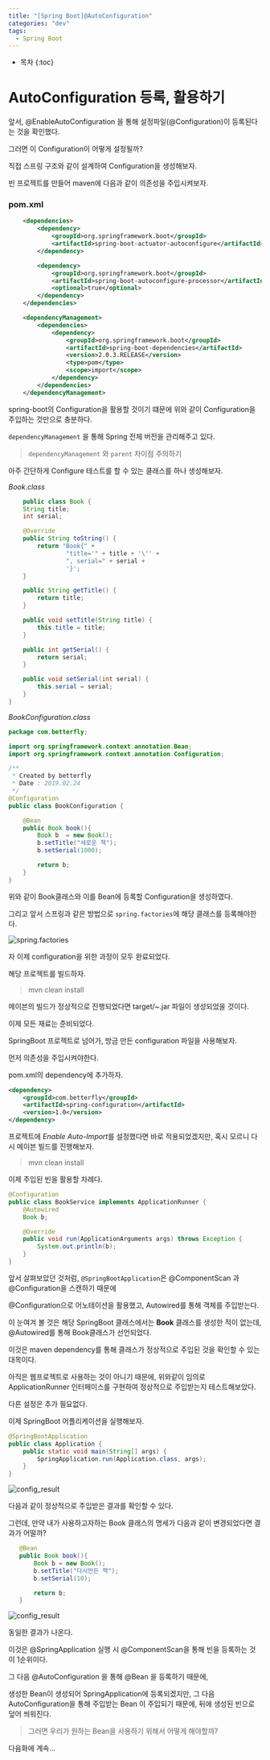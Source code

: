 ```yaml
---
title: "[Spring Boot]@AutoConfiguration"
categories: "dev"
tags:
  - Spring Boot
---
```


* 목차
{:toc}

# AutoConfiguration 등록, 활용하기

앞서, @EnableAutoConfiguration 을 통해 설정파일(@Configuration)이 등록된다는 것을 확인했다.

그러면 이 Configuration이 어떻게 설정될까?

직접 스프링 구조와 같이 설계하여 Configuration을 생성해보자.

빈 프로젝트를 만들어 maven에 다음과 같이 의존성을 주입시켜보자.

### pom.xml

~~~xml
    <dependencies>
        <dependency>
            <groupId>org.springframework.boot</groupId>
            <artifactId>spring-boot-actuator-autoconfigure</artifactId>
        </dependency>

        <dependency>
            <groupId>org.springframework.boot</groupId>
            <artifactId>spring-boot-autoconfigure-processor</artifactId>
            <optional>true</optional>
        </dependency>
    </dependencies>

    <dependencyManagement>
        <dependencies>
            <dependency>
                <groupId>org.springframework.boot</groupId>
                <artifactId>spring-boot-dependencies</artifactId>
                <version>2.0.3.RELEASE</version>
                <type>pom</type>
                <scope>import</scope>
            </dependency>
        </dependencies>
    </dependencyManagement>
~~~

spring-boot의 Configuration을 활용할 것이기 떄문에 위와 같이 Configuration을 주입하는 것만으로 충분하다.

`dependencyManagement` 을 통해 Spring 전체 버전을 관리해주고 있다.

> `dependencyManagement` 와 `parent` 차이점 주의하기

아주 간단하게 Configure 테스트를 할 수 있는 클래스를 하나 생성해보자.

*Book.class*

~~~java
    public class Book {
    String title;
    int serial;

    @Override
    public String toString() {
        return "Book{" +
                "title='" + title + '\'' +
                ", serial=" + serial +
                '}';
    }

    public String getTitle() {
        return title;
    }

    public void setTitle(String title) {
        this.title = title;
    }

    public int getSerial() {
        return serial;
    }

    public void setSerial(int serial) {
        this.serial = serial;
    }
}
~~~

*BookConfiguration.class*

~~~java
package com.betterfly;

import org.springframework.context.annotation.Bean;
import org.springframework.context.annotation.Configuration;

/**
 * Created by betterfly
 * Date : 2019.02.24
 */
@Configuration
public class BookConfiguration {

    @Bean
    public Book book(){
        Book b  = new Book();
        b.setTitle("새로운 책");
        b.setSerial(1000);

        return b;
    }
}
~~~

위와 같이 Book클래스와 이를 Bean에 등록할 Configuration을 생성하였다.

그리고 앞서 스프링과 같은 방법으로 `spring.factories`에 해당 클래스를 등록해야한다.

![spring.factories](/assets/images/study/dev/2019/2_springboot_configuration.png)

자 이제 configuration을 위한 과정이 모두 완료되었다.

해당 프로젝트를 빌드하자.

> mvn clean install

메이븐의 빌드가 정상적으로 진행되었다면 target/~.jar 파일이 생성되었을 것이다.

이제 모든 재료는 준비되었다.

SpringBoot 프로젝트로 넘어가, 방금 만든 configuration 파일을 사용해보자.

먼저 의존성을 주입시켜야한다.

pom.xml의 dependency에 추가하자.

~~~xml
<dependency>
    <groupId>com.betterfly</groupId>
    <artifactId>spring-configuration</artifactId>
    <version>1.0</version>
</dependency>
~~~

프로젝트에 *Enable Auto-Import*를 설정했다면 바로 적용되었겠지만, 혹시 모르니 다시 메이븐 빌드를 진행해보자.

> mvn clean install

이제 주입된 빈을 활용할 차례다.

~~~java
@Configuration
public class BookService implements ApplicationRunner {
    @Autowired
    Book b;

    @Override
    public void run(ApplicationArguments args) throws Exception {
        System.out.println(b);
    }
}

~~~

앞서 살펴보았던 것처럼, `@SpringBootApplication`은 @ComponentScan 과 @Configuration을 스캔하기 때문에

@Configuration으로 어노테이션을 활용했고, Autowired를 통해 객체를 주입받는다.

이 눈여겨 볼 것은 해당 SpringBoot 클래스에서는 **Book** 클래스를 생성한 적이 없는데, @Autowired를 통해 Book클래스가 선언되었다.

이것은 maven dependency를 통해 클래스가 정상적으로 주입된 것을 확인할 수 있는 대목이다.

아직은 웹프로젝트로 사용하는 것이 아니기 때문에, 위와같이 임의로 ApplicationRunner 인터페이스를 구현하여 정상적으로 주입받는지 테스트해보았다.

다른 설정은 추가 필요없다.

이제 SpringBoot 어플리케이션을 실행해보자.

~~~java
@SpringBootApplication
public class Application {
    public static void main(String[] args) {
        SpringApplication.run(Application.class, args);
    }
}
~~~

![config_result](/assets/images/study/dev/2019/2_springboot_config_result.png)

다음과 같이 정상적으로 주입받은 결과를 확인할 수 있다.

그런데, 만약 내가 사용하고자하는 Book 클래스의 명세가 다음과 같이 변경되었다면 결과가 어떨까?

~~~java
   @Bean
   public Book book(){
       Book b = new Book();
       b.setTitle("다시만든 책");
       b.setSerial(10);

       return b;
   }
~~~

![config_result](/assets/images/study/dev/2019/2_springboot_config_result.png)

동일한 결과가 나온다.

이것은 @SpringApplication 실행 시 @ComponentScan을 통해 빈을 등록하는 것이 1순위이다.

그 다음 @AutoConfiguration 을 통해 @Bean 을 등록하기 때문에,

생성한 Bean이 생성되어 SpringApplication에 등록되겠지만, 그 다음 AutoConfiguration을 통해 주입받는 Bean 이 주입되기 때문에, 뒤에 생성된 빈으로 덮어 씌워진다.

> 그러면 우리가 원하는 Bean을 사용하기 위해서 어떻게 해야할까?

다음화에 계속...